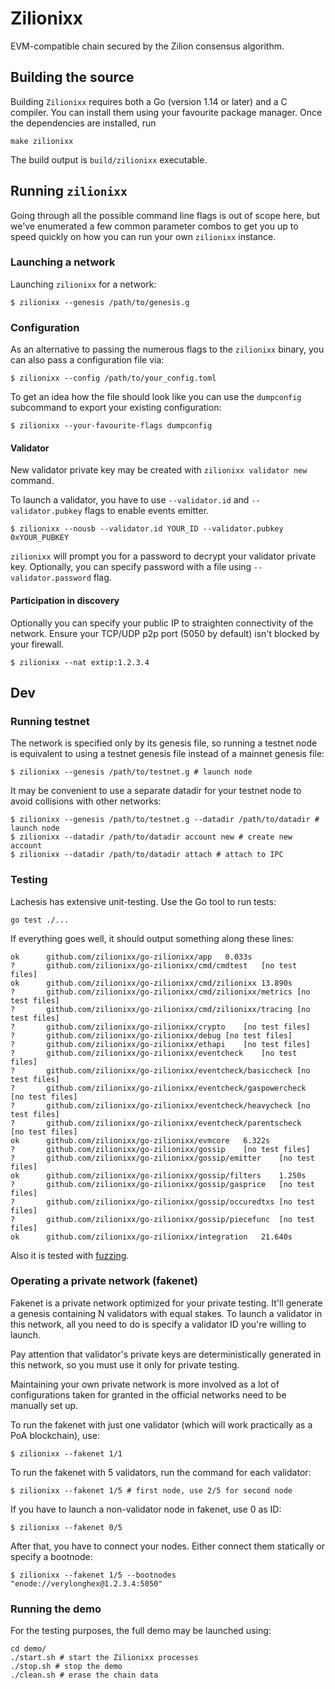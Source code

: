 # Zilionixx

EVM-compatible chain secured by the Zilion consensus algorithm.

## Building the source

Building `Zilionixx` requires both a Go (version 1.14 or later) and a C compiler. You can install
them using your favourite package manager. Once the dependencies are installed, run

```shell
make zilionixx
```

The build output is `build/zilionixx` executable.

## Running `zilionixx`

Going through all the possible command line flags is out of scope here,
but we've enumerated a few common parameter combos to get you up to speed quickly
on how you can run your own `zilionixx` instance.

### Launching a network

Launching `zilionixx` for a network:

```shell
$ zilionixx --genesis /path/to/genesis.g
```

### Configuration

As an alternative to passing the numerous flags to the `zilionixx` binary, you can also pass a
configuration file via:

```shell
$ zilionixx --config /path/to/your_config.toml
```

To get an idea how the file should look like you can use the `dumpconfig` subcommand to
export your existing configuration:

```shell
$ zilionixx --your-favourite-flags dumpconfig
```

#### Validator

New validator private key may be created with `zilionixx validator new` command.

To launch a validator, you have to use `--validator.id` and `--validator.pubkey` flags to enable events emitter.

```shell
$ zilionixx --nousb --validator.id YOUR_ID --validator.pubkey 0xYOUR_PUBKEY
```

`zilionixx` will prompt you for a password to decrypt your validator private key. Optionally, you can
specify password with a file using `--validator.password` flag.

#### Participation in discovery

Optionally you can specify your public IP to straighten connectivity of the network.
Ensure your TCP/UDP p2p port (5050 by default) isn't blocked by your firewall.

```shell
$ zilionixx --nat extip:1.2.3.4
```

## Dev

### Running testnet

The network is specified only by its genesis file, so running a testnet node is equivalent to
using a testnet genesis file instead of a mainnet genesis file:

```shell
$ zilionixx --genesis /path/to/testnet.g # launch node
```

It may be convenient to use a separate datadir for your testnet node to avoid collisions with other networks:

```shell
$ zilionixx --genesis /path/to/testnet.g --datadir /path/to/datadir # launch node
$ zilionixx --datadir /path/to/datadir account new # create new account
$ zilionixx --datadir /path/to/datadir attach # attach to IPC
```

### Testing

Lachesis has extensive unit-testing. Use the Go tool to run tests:

```shell
go test ./...
```

If everything goes well, it should output something along these lines:

```
ok  	github.com/zilionixx/go-zilionixx/app	0.033s
?   	github.com/zilionixx/go-zilionixx/cmd/cmdtest	[no test files]
ok  	github.com/zilionixx/go-zilionixx/cmd/zilionixx	13.890s
?   	github.com/zilionixx/go-zilionixx/cmd/zilionixx/metrics	[no test files]
?   	github.com/zilionixx/go-zilionixx/cmd/zilionixx/tracing	[no test files]
?   	github.com/zilionixx/go-zilionixx/crypto	[no test files]
?   	github.com/zilionixx/go-zilionixx/debug	[no test files]
?   	github.com/zilionixx/go-zilionixx/ethapi	[no test files]
?   	github.com/zilionixx/go-zilionixx/eventcheck	[no test files]
?   	github.com/zilionixx/go-zilionixx/eventcheck/basiccheck	[no test files]
?   	github.com/zilionixx/go-zilionixx/eventcheck/gaspowercheck	[no test files]
?   	github.com/zilionixx/go-zilionixx/eventcheck/heavycheck	[no test files]
?   	github.com/zilionixx/go-zilionixx/eventcheck/parentscheck	[no test files]
ok  	github.com/zilionixx/go-zilionixx/evmcore	6.322s
?   	github.com/zilionixx/go-zilionixx/gossip	[no test files]
?   	github.com/zilionixx/go-zilionixx/gossip/emitter	[no test files]
ok  	github.com/zilionixx/go-zilionixx/gossip/filters	1.250s
?   	github.com/zilionixx/go-zilionixx/gossip/gasprice	[no test files]
?   	github.com/zilionixx/go-zilionixx/gossip/occuredtxs	[no test files]
?   	github.com/zilionixx/go-zilionixx/gossip/piecefunc	[no test files]
ok  	github.com/zilionixx/go-zilionixx/integration	21.640s
```

Also it is tested with [fuzzing](./FUZZING.md).

### Operating a private network (fakenet)

Fakenet is a private network optimized for your private testing.
It'll generate a genesis containing N validators with equal stakes.
To launch a validator in this network, all you need to do is specify a validator ID you're willing to launch.

Pay attention that validator's private keys are deterministically generated in this network, so you must use it only for private testing.

Maintaining your own private network is more involved as a lot of configurations taken for
granted in the official networks need to be manually set up.

To run the fakenet with just one validator (which will work practically as a PoA blockchain), use:

```shell
$ zilionixx --fakenet 1/1
```

To run the fakenet with 5 validators, run the command for each validator:

```shell
$ zilionixx --fakenet 1/5 # first node, use 2/5 for second node
```

If you have to launch a non-validator node in fakenet, use 0 as ID:

```shell
$ zilionixx --fakenet 0/5
```

After that, you have to connect your nodes. Either connect them statically or specify a bootnode:

```shell
$ zilionixx --fakenet 1/5 --bootnodes "enode://verylonghex@1.2.3.4:5050"
```

### Running the demo

For the testing purposes, the full demo may be launched using:

```shell
cd demo/
./start.sh # start the Zilionixx processes
./stop.sh # stop the demo
./clean.sh # erase the chain data
```
